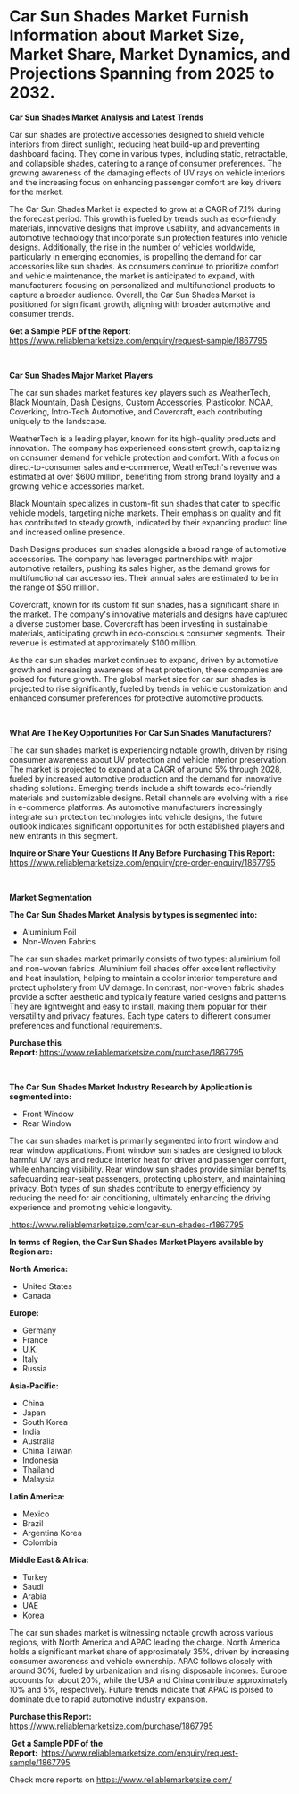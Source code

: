 <p><h1>Car Sun Shades Market Furnish Information about Market Size, Market Share, Market Dynamics, and Projections Spanning from 2025 to 2032.</h1></p><p><strong>Car Sun Shades Market Analysis and Latest Trends</strong></p>
<p><p>Car sun shades are protective accessories designed to shield vehicle interiors from direct sunlight, reducing heat build-up and preventing dashboard fading. They come in various types, including static, retractable, and collapsible shades, catering to a range of consumer preferences. The growing awareness of the damaging effects of UV rays on vehicle interiors and the increasing focus on enhancing passenger comfort are key drivers for the market.</p><p>The Car Sun Shades Market is expected to grow at a CAGR of 7.1% during the forecast period. This growth is fueled by trends such as eco-friendly materials, innovative designs that improve usability, and advancements in automotive technology that incorporate sun protection features into vehicle designs. Additionally, the rise in the number of vehicles worldwide, particularly in emerging economies, is propelling the demand for car accessories like sun shades. As consumers continue to prioritize comfort and vehicle maintenance, the market is anticipated to expand, with manufacturers focusing on personalized and multifunctional products to capture a broader audience. Overall, the Car Sun Shades Market is positioned for significant growth, aligning with broader automotive and consumer trends.</p></p>
<p><strong>Get a Sample PDF of the Report:&nbsp;</strong> <a href="https://www.reliablemarketsize.com/enquiry/request-sample/1867795?utm_campaign=2753&utm_medium=2&utm_source=Github&utm_content=ia&utm_term=30032025&utm_id=car-sun-shades">https://www.reliablemarketsize.com/enquiry/request-sample/1867795</a></p>
<p>&nbsp;</p>
<p><strong>Car Sun Shades Major Market Players</strong></p>
<p><p>The car sun shades market features key players such as WeatherTech, Black Mountain, Dash Designs, Custom Accessories, Plasticolor, NCAA, Coverking, Intro-Tech Automotive, and Covercraft, each contributing uniquely to the landscape. </p><p>WeatherTech is a leading player, known for its high-quality products and innovation. The company has experienced consistent growth, capitalizing on consumer demand for vehicle protection and comfort. With a focus on direct-to-consumer sales and e-commerce, WeatherTech's revenue was estimated at over $600 million, benefiting from strong brand loyalty and a growing vehicle accessories market.</p><p>Black Mountain specializes in custom-fit sun shades that cater to specific vehicle models, targeting niche markets. Their emphasis on quality and fit has contributed to steady growth, indicated by their expanding product line and increased online presence.</p><p>Dash Designs produces sun shades alongside a broad range of automotive accessories. The company has leveraged partnerships with major automotive retailers, pushing its sales higher, as the demand grows for multifunctional car accessories. Their annual sales are estimated to be in the range of $50 million.</p><p>Covercraft, known for its custom fit sun shades, has a significant share in the market. The company's innovative materials and designs have captured a diverse customer base. Covercraft has been investing in sustainable materials, anticipating growth in eco-conscious consumer segments. Their revenue is estimated at approximately $100 million.</p><p>As the car sun shades market continues to expand, driven by automotive growth and increasing awareness of heat protection, these companies are poised for future growth. The global market size for car sun shades is projected to rise significantly, fueled by trends in vehicle customization and enhanced consumer preferences for protective automotive products.</p></p>
<p>&nbsp;</p>
<p><strong>What Are The Key Opportunities For Car Sun Shades Manufacturers?</strong></p>
<p><p>The car sun shades market is experiencing notable growth, driven by rising consumer awareness about UV protection and vehicle interior preservation. The market is projected to expand at a CAGR of around 5% through 2028, fueled by increased automotive production and the demand for innovative shading solutions. Emerging trends include a shift towards eco-friendly materials and customizable designs. Retail channels are evolving with a rise in e-commerce platforms. As automotive manufacturers increasingly integrate sun protection technologies into vehicle designs, the future outlook indicates significant opportunities for both established players and new entrants in this segment.</p></p>
<p><strong>Inquire or Share Your Questions If Any Before Purchasing This Report:</strong> <a href="https://www.reliablemarketsize.com/enquiry/pre-order-enquiry/1867795?utm_campaign=2753&utm_medium=2&utm_source=Github&utm_content=ia&utm_term=30032025&utm_id=car-sun-shades">https://www.reliablemarketsize.com/enquiry/pre-order-enquiry/1867795</a></p>
<p>&nbsp;</p>
<p><strong>Market Segmentation</strong></p>
<p><strong>The Car Sun Shades Market Analysis by types is segmented into:</strong></p>
<p><ul><li>Aluminium Foil</li><li>Non-Woven Fabrics</li></ul></p>
<p><p>The car sun shades market primarily consists of two types: aluminium foil and non-woven fabrics. Aluminium foil shades offer excellent reflectivity and heat insulation, helping to maintain a cooler interior temperature and protect upholstery from UV damage. In contrast, non-woven fabric shades provide a softer aesthetic and typically feature varied designs and patterns. They are lightweight and easy to install, making them popular for their versatility and privacy features. Each type caters to different consumer preferences and functional requirements.</p></p>
<p><strong>Purchase this Report:&nbsp;</strong><a href="https://www.reliablemarketsize.com/purchase/1867795?utm_campaign=2753&utm_medium=2&utm_source=Github&utm_content=ia&utm_term=30032025&utm_id=car-sun-shades">https://www.reliablemarketsize.com/purchase/1867795</a></p>
<p>&nbsp;</p>
<p><strong>The Car Sun Shades Market Industry Research by Application is segmented into:</strong></p>
<p><ul><li>Front Window</li><li>Rear Window</li></ul></p>
<p><p>The car sun shades market is primarily segmented into front window and rear window applications. Front window sun shades are designed to block harmful UV rays and reduce interior heat for driver and passenger comfort, while enhancing visibility. Rear window sun shades provide similar benefits, safeguarding rear-seat passengers, protecting upholstery, and maintaining privacy. Both types of sun shades contribute to energy efficiency by reducing the need for air conditioning, ultimately enhancing the driving experience and promoting vehicle longevity.</p></p>
<p><a href="https://www.reliablemarketsize.com/car-sun-shades-r1867795?utm_campaign=2753&utm_medium=2&utm_source=Github&utm_content=ia&utm_term=30032025&utm_id=car-sun-shades">&nbsp;https://www.reliablemarketsize.com/car-sun-shades-r1867795</a></p>
<p><strong>In terms of Region, the Car Sun Shades Market Players available by Region are:</strong></p>
<p>
    <p> <strong> North America: </strong>
        <ul>
            <li>United States</li>
            <li>Canada</li>
        </ul>
        </p> 
    <p> <strong> Europe: </strong>
        <ul>
            <li>Germany</li>
            <li>France</li>
            <li>U.K.</li>
            <li>Italy</li>
            <li>Russia</li>
        </ul>
        </p> 
    <p> <strong> Asia-Pacific: </strong>
        <ul>
            <li>China</li>
            <li>Japan</li>
            <li>South Korea</li>
            <li>India</li>
            <li>Australia</li>
            <li>China Taiwan</li>
            <li>Indonesia</li>
            <li>Thailand</li>
            <li>Malaysia</li>
        </ul>
        </p> 
    <p> <strong> Latin America: </strong>
        <ul>
            <li>Mexico</li>
            <li>Brazil</li>
            <li>Argentina Korea</li>
            <li>Colombia</li>
        </ul>
        </p> 
    <p> <strong> Middle East & Africa: </strong>
        <ul>
            <li>Turkey</li>
            <li>Saudi</li>
            <li>Arabia</li>
            <li>UAE</li>
            <li>Korea</li>
        </ul>
    </p>
    </p>
<p><p>The car sun shades market is witnessing notable growth across various regions, with North America and APAC leading the charge. North America holds a significant market share of approximately 35%, driven by increasing consumer awareness and vehicle ownership. APAC follows closely with around 30%, fueled by urbanization and rising disposable incomes. Europe accounts for about 20%, while the USA and China contribute approximately 10% and 5%, respectively. Future trends indicate that APAC is poised to dominate due to rapid automotive industry expansion.</p></p>
<p><strong>Purchase this Report: </strong><a href="https://www.reliablemarketsize.com/purchase/1867795?utm_campaign=2753&utm_medium=2&utm_source=Github&utm_content=ia&utm_term=30032025&utm_id=car-sun-shades">https://www.reliablemarketsize.com/purchase/1867795</a></p>
<p>&nbsp;<strong>Get a Sample PDF of the Report:&nbsp;&nbsp;</strong><a href="https://www.reliablemarketsize.com/enquiry/request-sample/1867795?utm_campaign=2753&utm_medium=2&utm_source=Github&utm_content=ia&utm_term=30032025&utm_id=car-sun-shades">https://www.reliablemarketsize.com/enquiry/request-sample/1867795</a></p>
<p><strong></strong></p>
<p>Check more reports on <a href="https://www.reliablemarketsize.com/?utm_campaign=2753&utm_medium=2&utm_source=Github&utm_content=ia&utm_term=30032025&utm_id=car-sun-shades">https://www.reliablemarketsize.com/</a></p>